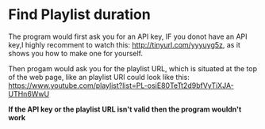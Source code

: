 # Find Playlist duration

The program would first ask you for an API key,
IF you donot have an API key,I highly recomment to watch this: http://tinyurl.com/yyyuyg5z, as it shows you how to make one for yourself.

Then progam would ask you for the playlist URL,
which is situated at the top of the web page, like an playlist URl could look like this: https://www.youtube.com/playlist?list=PL-osiE80TeTt2d9bfVyTiXJA-UTHn6WwU


**If the API key or the playlist URL isn't valid then the program wouldn't work**

